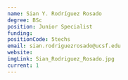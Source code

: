 ```yaml
---
name: Sian Y. Rodríguez Rosado
degree: BSc
position: Junior Specialist
funding: 
positionCode: 5techs
email: sian.rodriguezrosado@ucsf.edu
website:
imgLink: Sian_Rodriguez_Rosado.jpg
current: 1
---
```

